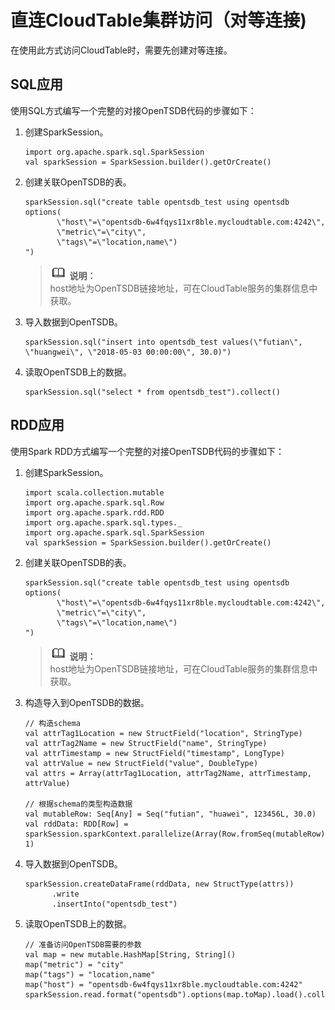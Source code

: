 # 直连CloudTable集群访问（对等连接\)<a name="dli_01_0341"></a>

在使用此方式访问CloudTable时，需要先创建对等连接。

## SQL应用<a name="section595418571814"></a>

使用SQL方式编写一个完整的对接OpenTSDB代码的步骤如下：

1.  创建SparkSession。

    ```
    import org.apache.spark.sql.SparkSession
    val sparkSession = SparkSession.builder().getOrCreate()
    ```

2.  创建关联OpenTSDB的表。

    ```
    sparkSession.sql("create table opentsdb_test using opentsdb options(
           \"host\"=\"opentsdb-6w4fqys11xr8ble.mycloudtable.com:4242\", 
           \"metric\"=\"city\", 
           \"tags\"=\"location,name\")
    ")
    ```

    >![](public_sys-resources/icon-note.gif) **说明：**   
    >host地址为OpenTSDB链接地址，可在CloudTable服务的集群信息中获取。  

3.  导入数据到OpenTSDB。

    ```
    sparkSession.sql("insert into opentsdb_test values(\"futian\", \"huangwei\", \"2018-05-03 00:00:00\", 30.0)")
    ```

4.  读取OpenTSDB上的数据。

    ```
    sparkSession.sql("select * from opentsdb_test").collect()
    ```


## RDD应用<a name="section1897212327910"></a>

使用Spark RDD方式编写一个完整的对接OpenTSDB代码的步骤如下：

1.  创建SparkSession。

    ```
    import scala.collection.mutable
    import org.apache.spark.sql.Row
    import org.apache.spark.rdd.RDD
    import org.apache.spark.sql.types._
    import org.apache.spark.sql.SparkSession
    val sparkSession = SparkSession.builder().getOrCreate()
    ```

2.  创建关联OpenTSDB的表。

    ```
    sparkSession.sql("create table opentsdb_test using opentsdb options(
           \"host\"=\"opentsdb-6w4fqys11xr8ble.mycloudtable.com:4242\", 
           \"metric\"=\"city\", 
           \"tags\"=\"location,name\")
    ")
    ```

    >![](public_sys-resources/icon-note.gif) **说明：**   
    >host地址为OpenTSDB链接地址，可在CloudTable服务的集群信息中获取。  

3.  构造导入到OpenTSDB的数据。

    ```
    // 构造schema
    val attrTag1Location = new StructField("location", StringType)
    val attrTag2Name = new StructField("name", StringType)
    val attrTimestamp = new StructField("timestamp", LongType)
    val attrValue = new StructField("value", DoubleType)
    val attrs = Array(attrTag1Location, attrTag2Name, attrTimestamp, attrValue)
     
    // 根据schema的类型构造数据
    val mutableRow: Seq[Any] = Seq("futian", "huawei", 123456L, 30.0)
    val rddData: RDD[Row] = sparkSession.sparkContext.parallelize(Array(Row.fromSeq(mutableRow)), 1)
    ```

4.  导入数据到OpenTSDB。

    ```
    sparkSession.createDataFrame(rddData, new StructType(attrs))
          .write
          .insertInto("opentsdb_test")
    ```

5.  读取OpenTSDB上的数据。

    ```
    // 准备访问OpenTSDB需要的参数
    val map = new mutable.HashMap[String, String]()
    map("metric") = "city"
    map("tags") = "location,name"
    map("host") = "opentsdb-6w4fqys11xr8ble.mycloudtable.com:4242"
    sparkSession.read.format("opentsdb").options(map.toMap).load().collect
    ```


